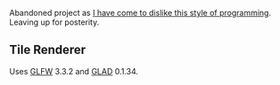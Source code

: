 Abandoned project as [I have come to dislike this style of programming](https://www.youtube.com/watch?v=QM1iUe6IofM). Leaving up for posterity.

## Tile Renderer

Uses [GLFW](https://www.glfw.org/) 3.3.2 and [GLAD](https://glad.dav1d.de/#profile=core&language=c&specification=gl&loader=on&api=gl%3D3.3)
0.1.34.
